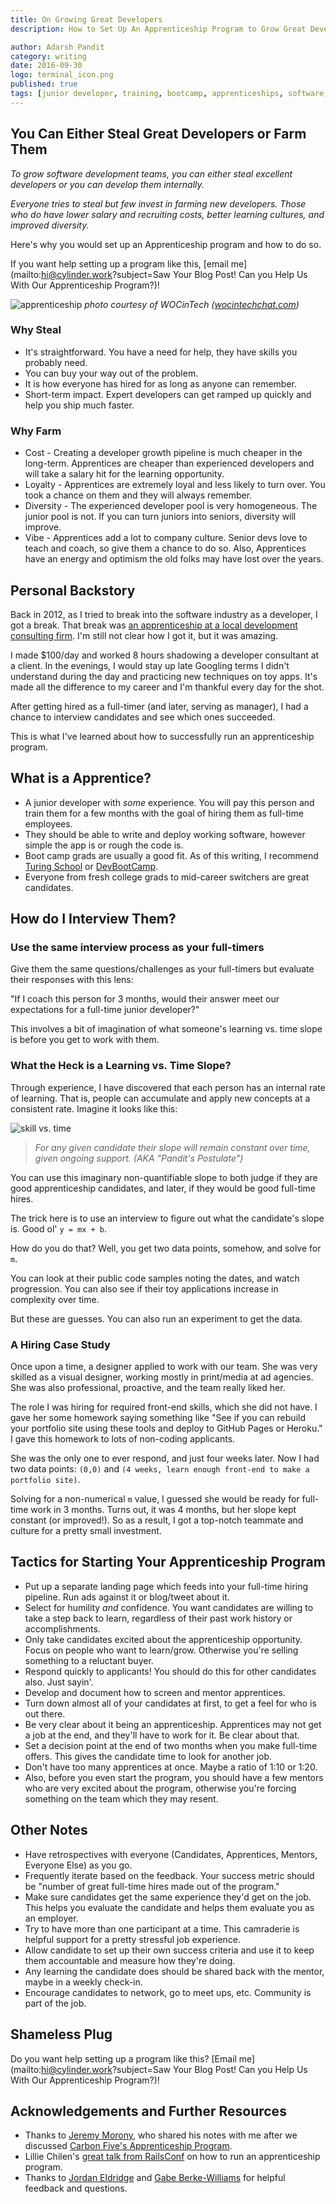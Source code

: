 ```yaml
---
title: On Growing Great Developers
description: How to Set Up An Apprenticeship Program to Grow Great Developers

author: Adarsh Pandit
category: writing
date: 2016-09-30
logo: terminal_icon.png
published: true
tags: [junior developer, training, bootcamp, apprenticeships, software, diveristy]
---
```


## You Can Either Steal Great Developers or Farm Them

_To grow software development teams, you can either steal excellent developers or you can develop them internally._

_Everyone tries to steal but few invest in farming new developers.  Those who do have lower salary and recruiting costs, better learning cultures, and improved diversity._

Here's why you would set up an Apprenticeship program and how to do so.

If you want help setting up a program like this, [email me](mailto:hi@cylinder.work?subject=Saw Your Blog Post! Can you Help Us With Our Apprenticeship Program?)!


![apprenticeship](apprenticeship.png)
  _photo courtesy of WOCinTech ([wocintechchat.com](http://www.wocintechchat.com?utm_source=adarsh.io&utm_medium=blog))_

### Why Steal

* It's straightforward. You have a need for help, they have skills you probably need.
* You can buy your way out of the problem.
* It is how everyone has hired for as long as anyone can remember.
* Short-term impact. Expert developers can get ramped up quickly and help you ship much faster.

### Why Farm

* Cost - Creating a developer growth pipeline is much cheaper in the long-term. Apprentices are cheaper than experienced developers and will take a salary hit for the learning opportunity.
* Loyalty - Apprentices are extremely loyal and less likely to turn over. You
  took a chance on them and they will always remember.
* Diversity - The experienced developer pool is very homogeneous. The junior pool
  is not. If you can turn juniors into seniors, diversity will improve.
* Vibe - Apprentices add a lot to company culture. Senior devs love to teach and
  coach, so give them a chance to do so. Also, Apprentices have an energy and
  optimism the old folks may have lost over the years.


## Personal Backstory

Back in 2012, as I tried to break into the software industry as a developer,
I got a break.
That break was [an apprenticeship at a local development consulting firm][1].
I'm still not clear how I got it, but it was amazing.

I made $100/day and worked 8 hours shadowing a developer consultant at a client.
In the evenings, I would stay up late Googling terms
I didn't understand during the day and practicing new techniques on toy apps.
It's made all the difference to my career and I'm thankful every day for the
shot.

After getting hired as a full-timer (and later, serving as manager),
I had a chance to interview candidates and see which ones succeeded.

This is what I've learned about how to successfully run an apprenticeship program.

[1]: http://www.apprentice.io?utm_source=adarsh.io&utm_medium=blog


## What is a Apprentice?

* A junior developer with _some_ experience. You will pay this person and train
  them for a few months with the goal of hiring them as full-time employees.
* They should be able to write and deploy working software, however simple the
  app is or rough the code is.
* Boot camp grads are usually a good fit. As of this writing, I recommend
  [Turing School] or [DevBootCamp].
* Everyone from fresh college grads to mid-career switchers are great
  candidates.

[Turing School]: https://www.turing.io?utm_source=adarsh.io&utm_medium=blog
[DevBootCamp]: https://devbootcamp.com?utm_source=adarsh.io&utm_medium=blog


## How do I Interview Them?

### Use the same interview process as your full-timers

Give them the same questions/challenges as your full-timers
but evaluate their responses with this lens:

"If I coach this person for 3 months,
would their answer meet our expectations for a full-time junior developer?"

This involves a bit of imagination of what someone's learning vs. time slope
is before you get to work with them.


### What the Heck is a Learning vs. Time Slope?

Through experience, I have discovered that each person has an internal rate of
learning.
That is, people can accumulate and apply new concepts at a consistent rate.
Imagine it looks like this:

![skill vs. time](skill_vs_time.png)

> _For any given candidate their slope will remain constant over time,
given ongoing support. (AKA "Pandit's Postulate")_

You can use this imaginary non-quantifiable slope to both judge if they are good
apprenticeship candidates, and later, if they would be good full-time hires.

The trick here is to use an interview to figure out what the candidate's slope
is. Good ol' `y = mx + b`.

How do you do that? Well, you get two data points, somehow, and solve for `m`.

You can look at their public code samples noting the dates, and watch
progression. You can also see if their toy applications increase in complexity
over time.

But these are guesses. You can also run an experiment to get the data.


### A Hiring Case Study

Once upon a time, a designer applied to work with our team.
She was very skilled as a visual designer, working mostly in print/media
at ad agencies.
She was also professional, proactive, and the team really liked her.

The role I was hiring for required front-end skills, which she did not have.
I gave her some homework saying something like
"See if you can rebuild your portfolio site using these tools and deploy to
GitHub Pages or Heroku." I gave this homework to lots of non-coding applicants.

She was the only one to ever respond, and just four weeks later.
Now I had two data points: `(0,0)` and
`(4 weeks, learn enough front-end to make a portfolio site)`.

Solving for a non-numerical `m` value,
I guessed she would be ready for full-time work in 3 months.
Turns out, it was 4 months, but her slope kept constant (or improved!). So as a
result, I got a top-notch teammate and culture for a pretty small investment.


## Tactics for Starting Your Apprenticeship Program

* Put up a separate landing page which feeds into your full-time hiring
  pipeline. Run ads against it or blog/tweet about it.
* Select for humility _and_ confidence. You want candidates are willing to take a
  step back to learn, regardless of their past work history or accomplishments.
* Only take candidates excited about the apprenticeship opportunity. Focus on
  people who want to learn/grow. Otherwise you're selling something to a
  reluctant buyer.
* Respond quickly to applicants! You should do this for other candidates also.
  Just sayin'.
* Develop and document how to screen and mentor apprentices.
* Turn down almost all of your candidates at first, to get a feel for who is out there.
* Be very clear about it being an apprenticeship. Apprentices may not get a job
  at the end, and they'll have to work for it. Be clear about that.
* Set a decision point at the end of two months when you make full-time offers.
  This gives the candidate time to look for another job.
* Don't have too many apprentices at once. Maybe a ratio of 1:10 or 1:20.
* Also, before you even start the program, you should have a few mentors who are
  very excited about the program, otherwise you're forcing something on the team
  which they may resent.


## Other Notes

* Have retrospectives with everyone (Candidates, Apprentices, Mentors, Everyone
  Else) as you go.
* Frequently iterate based on the feedback.
  Your success metric should be "number of great full-time hires made out of the
  program."
* Make sure candidates get the same experience they'd get on the job.
  This helps you evaluate the candidate and helps them evaluate you as an
  employer.
* Try to have more than one participant at a time.
  This camraderie is helpful support for a pretty stressful job experience.
* Allow candidate to set up their own success criteria
  and use it to keep them accountable and measure how they're doing.
* Any learning the candidate does should be shared back with the mentor, maybe
  in a weekly check-in.
* Encourage candidates to network, go to meet ups, etc. Community is part of the job.

## Shameless Plug

Do you want help setting up a program like this?
[Email me](mailto:hi@cylinder.work?subject=Saw Your Blog Post! Can you Help Us With Our Apprenticeship Program?)!

## Acknowledgements and Further Resources

* Thanks to [Jeremy Morony][2], who shared his notes with me after we discussed
  [Carbon Five's Apprenticeship Program][3].
* Lillie Chilen's [great talk from RailsConf][4] on
  how to run an apprenticeship program.
* Thanks to [Jordan Eldridge][5] and [Gabe Berke-Williams][6] for helpful
  feedback and questions.

[2]: https://twitter.com/phonepoem
[3]: http://www.carbonfive.com/careers/developer-apprentice?utm_source=adarsh.io&utm_medium=blog
[4]: https://www.youtube.com/watch?v=75LK0MOvyjQ
[5]: https://twitter.com/captbaritone
[6]: https://twitter.com/gabebw
